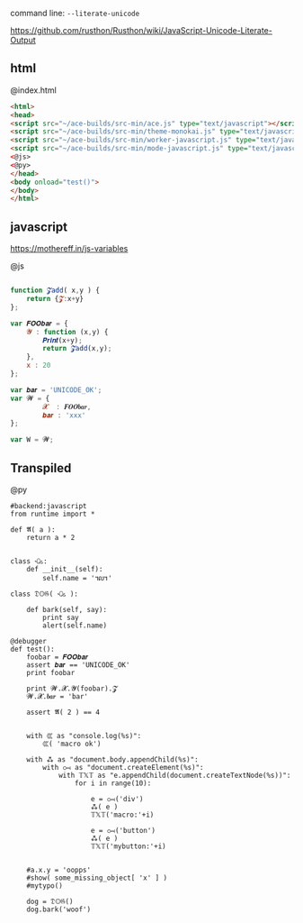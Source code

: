 command line: `--literate-unicode`

https://github.com/rusthon/Rusthon/wiki/JavaScript-Unicode-Literate-Output


html
----

@index.html
```html
<html>
<head>
<script src="~/ace-builds/src-min/ace.js" type="text/javascript"></script>
<script src="~/ace-builds/src-min/theme-monokai.js" type="text/javascript"></script>
<script src="~/ace-builds/src-min/worker-javascript.js" type="text/javascript"></script>
<script src="~/ace-builds/src-min/mode-javascript.js" type="text/javascript"></script>
<@js>
<@py>
</head>
<body onload="test()">
</body>
</html>
```

javascript
----------

https://mothereff.in/js-variables

@js
```javascript

function 𝓩add( x,y ) {
	return {𝓩:x+y}
};

var 𝑭𝑶𝑶𝒃𝒂𝒓 = {
	𝓨 : function (x,y) {
		𝑷𝒓𝒊𝒏𝒕(x+y); 
		return 𝓩add(x,y);
	},
	x : 20
};

var 𝒃𝒂𝒓 = 'UNICODE_OK';
var 𝓦 = {
		𝓧  : 𝑭𝑶𝑶𝒃𝒂𝒓,
		𝒃𝒂𝒓 : 'xxx'
};

var W = 𝓦;

```

Transpiled
----------

@py
```rusthon
#backend:javascript
from runtime import *

def 𝕬( a ):
	return a * 2


class ꘐ:
	def __init__(self):
		self.name = '៘'

class 𝔇𝕆𝔊( ꘐ ):

	def bark(self, say):
		print say
		alert(self.name)

@debugger
def test():
	foobar = 𝑭𝑶𝑶𝒃𝒂𝒓
	assert 𝒃𝒂𝒓 == 'UNICODE_OK'
	print foobar

	print 𝓦.𝓧.𝓨(foobar).𝓩
	𝓦.𝓧.𝒃𝒂𝒓 = 'bar'

	assert 𝕬( 2 ) == 4


	with ꘚ as "console.log(%s)":
		ꘚ( 'macro ok')

	with ꗈ as "document.body.appendChild(%s)":
		with ꗢ as "document.createElement(%s)":
			with 𝕋𝕏𝕋 as "e.appendChild(document.createTextNode(%s))":
				for i in range(10):

					e = ꗢ('div')
					ꗈ( e )
					𝕋𝕏𝕋('macro:'+i)

					e = ꗢ('button')
					ꗈ( e )
					𝕋𝕏𝕋('mybutton:'+i)


	#a.x.y = 'oopps'
	#show( some_missing_object[ 'x' ] )
	#mytypo()

	dog = 𝔇𝕆𝔊()
	dog.bark('woof')


```
